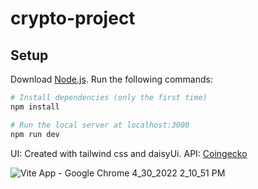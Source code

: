 # crypto-project

## Setup
Download [Node.js](https://nodejs.org/en/download/).
Run the following commands:

``` bash
# Install dependencies (only the first time)
npm install

# Run the local server at localhost:3000
npm run dev
```

UI: Created with tailwind css and daisyUi.
API: [Coingecko](https://www.coingecko.com/)

![Vite App - Google Chrome 4_30_2022 2_10_51 PM](https://user-images.githubusercontent.com/73068793/166100490-a8caad6a-4dce-458e-bff5-f600bba96714.png)
